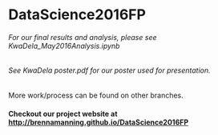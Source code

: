 # DataScience2016FP

###### For our final results and analysis, please see KwaDela_May2016Analysis.ipynb
###### See KwaDela poster.pdf for our poster used for presentation.
More work/process can be found on other branches.

#### Checkout our project website at http://brennamanning.github.io/DataScience2016FP 

